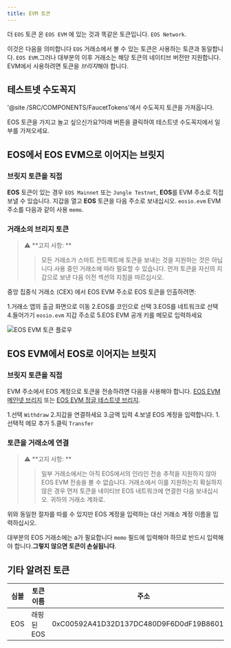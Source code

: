 ```yaml
---
title: EVM 토큰
--- 
```


더 `EOS` 토큰 온 `EOS EVM` 에 있는 것과 똑같은 토큰입니다. `EOS Network`.

이것은 다음을 의미합니다 `EOS` 거래소에서 볼 수 있는 토큰은 사용하는 토큰과 동일합니다. `EOS EVM`.그러나 대부분의 이후 
거래소는 해당 토큰의 네이티브 버전만 지원합니다. EVM에서 사용하려면 토큰을 *브리지*해야 합니다.

## 테스트넷 수도꼭지

'@site /SRC/COMPONENTS/FaucetTokens'에서 수도꼭지 토큰을 가져옵니다.

EOS 토큰을 가지고 놀고 싶으신가요?아래 버튼을 클릭하여 테스트넷 수도꼭지에서 일부를 가져오세요.

<FaucetTokens />

## EOS에서 EOS EVM으로 이어지는 브릿지

### 브릿지 토큰을 직접 

**EOS** 토큰이 있는 경우 `EOS Mainnet` 또는 `Jungle Testnet`, **EOS**를 EVM 주소로 직접 보낼 수 있습니다.
지갑을 열고 **EOS** 토큰을 다음 주소로 보내십시오. `eosio.evm` EVM 주소를 다음과 같이 사용 `memo`.


### 거래소의 브리지 토큰

>⚠ **고지 사항: **
> >모든 거래소가 스마트 컨트랙트에 토큰을 보내는 것을 지원하는 것은 아닙니다.사용 중인 거래소에 따라 필요할 수 있습니다.
>먼저 토큰을 자신의 지갑으로 보낸 다음 이전 섹션의 지침을 따르십시오.

중앙 집중식 거래소 (CEX) 에서 EOS EVM 주소로 EOS 토큰을 인출하려면:

1.거래소 앱의 출금 화면으로 이동
2.EOS를 코인으로 선택
3.EOS를 네트워크로 선택
4.들어가기 `eosio.evm` 지갑 주소로
5.EOS EVM 공개 키를 메모로 입력하세요

![EOS EVM 토큰 플로우](/images/EOS-EVM_withdraw_from_CEX_to_wallet.png)




## EOS EVM에서 EOS로 이어지는 브릿지

### 브릿지 토큰을 직접

EVM 주소에서 EOS 계정으로 토큰을 전송하려면 다음을 사용해야 합니다. [EOS EVM 메인넷 브리지](https://bridge.evm.eosnetwork.com/)
또는 [EOS EVM 정글 테스트넷 브리지](https://bridge.testnet.evm.eosnetwork.com/).

1.선택 `Withdraw`
2.지갑을 연결하세요
3.금액 입력
4.보낼 EOS 계정을 입력합니다.
 1.선택적 메모 추가
5.클릭 `Transfer`

### 토큰을 거래소에 연결

>⚠ **고지 사항: **
>>일부 거래소에서는 아직 EOS에서의 인라인 전송 추적을 지원하지 않아 EOS EVM 전송을 볼 수 없습니다. 
>거래소에서 이를 지원하는지 확실하지 않은 경우 먼저 토큰을 네이티브 EOS 네트워크에 연결한 다음 보내십시오.
>귀하의 거래소 계좌로.

위와 동일한 절차를 따를 수 있지만 EOS 계정을 입력하는 대신 거래소 계정 이름을 입력하십시오.

대부분의 EOS 거래소에는 a가 필요합니다 `memo` 필드에 입력해야 하므로 반드시 입력해야 합니다.**그렇지 않으면 토큰이 손실됩니다**.








## 기타 알려진 토큰

| 심볼 | 토큰 이름 | 주소 |
|-----------|-----------------|------------------------------------------------------------------------|
| EOS | 래핑된 EOS | 0xC00592A41D32D137DC480D9F6D0dF19B860104f |
